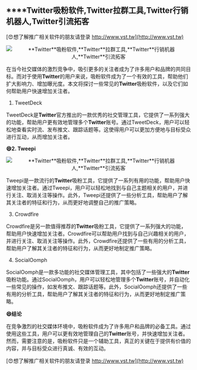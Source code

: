 ## ****Twitter**吸粉软件,**Twitter**拉群工具,**Twitter**行销机器人,**Twitter**引流拓客**

[😍想了解推广相关软件的朋友请登录 http://www.vst.tw](http://www.vst.tw)

 <center><img src="https://vst.tw/MP4/tuiguang/png/7.png" alt="**Twitter**吸粉软件,**Twitter**拉群工具,**Twitter**行销机器人,**Twitter**引流拓客"></center>

在当今社交媒体的激烈竞争中，吸引更多的关注者成为了许多用户和品牌的共同目标。而对于使用**Twitter**的用户来说，吸粉软件成为了一个有效的工具，帮助他们扩大影响力、增加曝光度。本文将探讨一些常见的**Twitter**吸粉软件，以及它们如何帮助用户快速增加关注者。

1. TweetDeck

TweetDeck是**Twitter**官方推出的一款优秀的社交管理工具，它提供了一系列强大的功能，帮助用户更有效地管理多个**Twitter**账号。通过TweetDeck，用户可以轻松地查看实时流、发布推文、跟踪话题等。这使得用户可以更加方便地与目标受众进行互动，从而增加关注者。

**😄2. Tweepi**

 <center><img src="https://vst.tw/MP4/tuiguang/png/7.png" alt="**Twitter**吸粉软件,**Twitter**拉群工具,**Twitter**行销机器人,**Twitter**引流拓客"></center>

Tweepi是一款流行的**Twitter**吸粉工具，它提供了一系列有用的功能，帮助用户快速增加关注者。通过Tweepi，用户可以轻松地找到与自己主题相关的用户，并进行关注、取消关注等操作。此外，Tweepi还提供了一些分析工具，帮助用户了解其关注者的特征和行为，从而更好地调整自己的推广策略。

3. Crowdfire

Crowdfire是另一款值得推荐的**Twitter**吸粉工具，它提供了一系列强大的功能，帮助用户快速增加关注者。Crowdfire可以帮助用户找到与自己兴趣相关的用户，并进行关注、取消关注等操作。此外，Crowdfire还提供了一些有用的分析工具，帮助用户了解其关注者的特征和行为，从而更好地制定推广策略。

4. SocialOomph

SocialOomph是一款多功能的社交媒体管理工具，其中包括了一些强大的**Twitter**吸粉功能。通过SocialOomph，用户可以轻松地管理多个**Twitter**账号，并自动化一些常见的操作，如发布推文、跟踪话题等。此外，SocialOomph还提供了一些有用的分析工具，帮助用户了解其关注者的特征和行为，从而更好地制定推广策略。

**😄结论**

在竞争激烈的社交媒体环境中，吸粉软件成为了许多用户和品牌的必备工具。通过使用这些工具，用户可以更有效地管理自己的**Twitter**账号，并快速增加关注者。然而，需要注意的是，吸粉软件只是一个辅助工具，真正的关键在于提供有价值的内容，并与目标受众进行真诚、有效的互动。

[😍想了解推广相关软件的朋友请登录 http://www.vst.tw](http://www.vst.tw)



